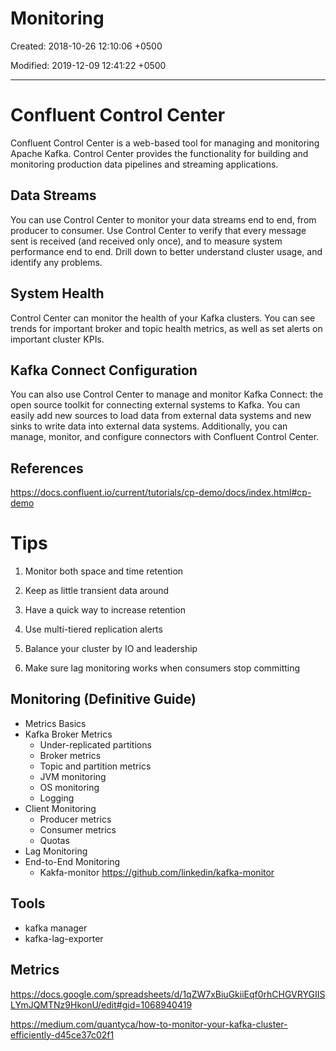 # Monitoring

Created: 2018-10-26 12:10:06 +0500

Modified: 2019-12-09 12:41:22 +0500

---

# Confluent Control Center

Confluent Control Center is a web-based tool for managing and monitoring Apache Kafka. Control Center provides the functionality for building and monitoring production data pipelines and streaming applications.

## Data Streams

You can use Control Center to monitor your data streams end to end, from producer to consumer. Use Control Center to verify that every message sent is received (and received only once), and to measure system performance end to end. Drill down to better understand cluster usage, and identify any problems.

## System Health

Control Center can monitor the health of your Kafka clusters. You can see trends for important broker and topic health metrics, as well as set alerts on important cluster KPIs.

## Kafka Connect Configuration

You can also use Control Center to manage and monitor Kafka Connect: the open source toolkit for connecting external systems to Kafka. You can easily add new sources to load data from external data systems and new sinks to write data into external data systems. Additionally, you can manage, monitor, and configure connectors with Confluent Control Center.

## References

<https://docs.confluent.io/current/tutorials/cp-demo/docs/index.html#cp-demo>

# Tips

1. Monitor both space and time retention

2. Keep as little transient data around

3. Have a quick way to increase retention

4. Use multi-tiered replication alerts

5. Balance your cluster by IO and leadership

6. Make sure lag monitoring works when consumers stop committing

## Monitoring (Definitive Guide)

- Metrics Basics
- Kafka Broker Metrics
  - Under-replicated partitions
  - Broker metrics
  - Topic and partition metrics
  - JVM monitoring
  - OS monitoring
  - Logging
- Client Monitoring
  - Producer metrics
  - Consumer metrics
  - Quotas
- Lag Monitoring
- End-to-End Monitoring
  - Kakfa-monitor <https://github.com/linkedin/kafka-monitor>

## Tools

- kafka manager
- kafka-lag-exporter

## Metrics

<https://docs.google.com/spreadsheets/d/1qZW7xBiuGkiiEqf0rhCHGVRYGIISLYmJQMTNz9HkonU/edit#gid=1068940419>

<https://medium.com/quantyca/how-to-monitor-your-kafka-cluster-efficiently-d45ce37c02f1>
